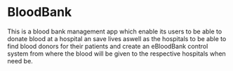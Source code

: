 # BloodBank
This is a blood bank management app which enable its users to be able to donate blood at a hospital an save lives
aswell as the hospitals to be able to find blood donors for their patients and create an eBloodBank control system 
from where the blood will be given to the respective hospitals when need be.
